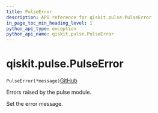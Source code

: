 ```yaml
---
title: PulseError
description: API reference for qiskit.pulse.PulseError
in_page_toc_min_heading_level: 1
python_api_type: exception
python_api_name: qiskit.pulse.PulseError
---
```


# qiskit.pulse.PulseError

<span id="qiskit.pulse.PulseError" />

`PulseError(*message)`[GitHub](https://github.com/qiskit/qiskit/tree/stable/0.18/qiskit/pulse/exceptions.py "view source code")

Errors raised by the pulse module.

Set the error message.

